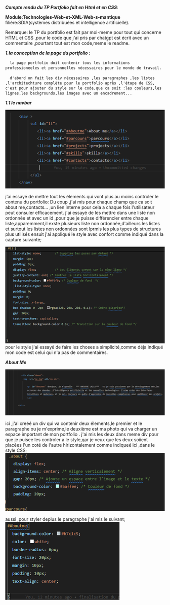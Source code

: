 ***Compte rendu du TP Portfolio fait en Html et en CSS***:

**Module:Technologies-Web-et-XML-Web-s-mantique**
 filière:SDIA(systèmes distribuées et intelligence artificielle).

 Remarque:
       le TP du portfolio est fait par moi-meme pour tout qui concerne HTML et CSS ,pour le code que j'ai pris par chatgpt est écrit avec un commentaire ,pourtant tout est mon code,meme le readme.


 ***1.la conception de la page du portfolio :***

      la page portfolio doit contenir tous les informations professioneeles et personnelles nécessaires pour le monde de travail.

      d'abord on fait les div nécessaires ,les paragraphes ,les listes ,l'architechture complète pour le portfolio après ,l'étape de CSS, c'est pour ajouter du style sur le code,que ca soit :les couleurs,les lignes,les backgrounds,les images avec un encadrement...

   ***1.1 le navbar***


   ![image de navbar](image.png)


   j'ai essayé de mettre tout les élements qui vont plus au moins controler le contenu du portfolio:
   Du coup ,j'ai mis pour chaque champ que ca soit about me,contacts... ,un lien interne pour cela a chaque fois l'utilisateur peut consuler efficacement.
   j'ai essayé de les mettre dans une liste non ordonnée et avec un id ,pour que je puisse différencier entre chaque liste,apparemment,il exste plusieurs liste non ordonnée,d'ailleurs les listes et surtout les listes non ordonnées sont lprmis les plus types de structures plus utilisés ensuit j'ai appliqué le style avec confort comme indiqué dans la capture suivante;

   
   ![style](laila.png)
   pour le style j'ai essayé de faire les choses a simplicité,comme déja indiqué mon code est celui qui n'a pas de commentaires.


   ***About Me***
 
   ![style](lily1.png)


   ici ,j'ai creéé un div qui va contenir deux élements,le premier et le paragraphe ou je m'exprime,le deuxième est ma photo qui va charger un espace important de mon portfolio .
   j'ai mis les deux dans meme div pour que je puisee les controler a le style,qar je veux que les deux soiient placées l'un coté de l'autre hirizontalement comme indiqueé ici ,dans le style CSS;
   ![style](div.png)


   aussi ,pour styler deplus le paragraphe j'ai mis le suivant;
   ![alt text](Aboutme.png)







